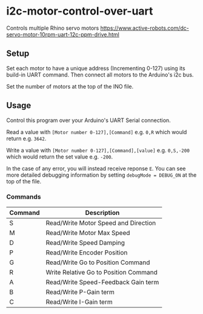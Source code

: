 # i2c-motor-control-over-uart
Controls multiple Rhino servo motors https://www.active-robots.com/dc-servo-motor-10rpm-uart-12c-ppm-drive.html

## Setup

Set each motor to have a unique address (Incrementing 0-127) using its build-in UART command. Then connect all motors to the Arduino's i2c bus.

Set the number of motors at the top of the INO file.

## Usage

Control this program over your Arduino's UART Serial connection.

Read a value with `[Motor number 0-127],[Command]` e.g. `0,R` which would return e.g. `3642`.

Write a value with `[Motor number 0-127],[Command],[value]` e.g. `0,S,-200` which would return the set value e.g. `-200`.

In the case of any error, you will instead receive reponse `E`. You can see more detailed debugging information by setting `debugMode = DEBUG_ON` at the top of the file.

### Commands

| Command | Description                           |
|---------|---------------------------------------|
| S       | Read/Write Motor Speed and Direction  |
| M       | Read/Write Motor Max Speed            |
| D       | Read/Write Speed Damping              |
| P       | Read/Write Encoder Position           |
| G       | Read/Write Go to Position Command     |
| R       | Write Relative Go to Position Command |
| A       | Read/Write Speed-Feedback Gain term   |
| B       | Read/Write P-Gain term                |
| C       | Read/Write I-Gain term                |
